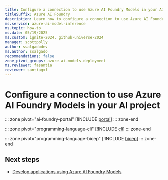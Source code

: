 ```yaml
---
title: Configure a connection to use Azure AI Foundry Models in your AI project
titleSuffix: Azure AI Foundry
description: Learn how to configure a connection to use Azure AI Foundry Models in your project.
ms.service: azure-ai-model-inference
ms.topic: how-to
ms.date: 05/19/2025
ms.custom: ignite-2024, github-universe-2024
manager: scottpolly
author: ssalgadodev
ms.author: ssalgado
recommendations: false
zone_pivot_groups: azure-ai-models-deployment
ms.reviewer: fasantia
reviewer: santiagxf
---
```


# Configure a connection to use Azure AI Foundry Models in your AI project

::: zone pivot="ai-foundry-portal"
[!INCLUDE [portal](../../foundry-models/includes/configure-project-connection/portal.md)]
::: zone-end

::: zone pivot="programming-language-cli"
[!INCLUDE [cli](../../foundry-models/includes/configure-project-connection/cli.md)]
::: zone-end

::: zone pivot="programming-language-bicep"
[!INCLUDE [bicep](../../foundry-models/includes/configure-project-connection/bicep.md)]
::: zone-end

## Next steps

* [Develop applications using Azure AI Foundry Models](../../model-inference/supported-languages.md)